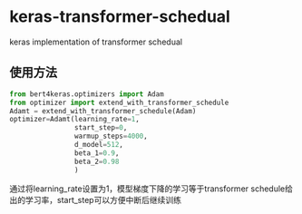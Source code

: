 # keras-transformer-schedual
keras implementation of transformer schedual

## 使用方法
```python
from bert4keras.optimizers import Adam
from optimizer import extend_with_transformer_schedule
Adamt = extend_with_transformer_schedule(Adam)
optimizer=Adamt(learning_rate=1,
                start_step=0,
                warmup_steps=4000,
                d_model=512,
                beta_1=0.9,
                beta_2=0.98
                )
```

通过将learning_rate设置为1，模型梯度下降的学习等于transformer schedule给出的学习率，start_step可以方便中断后继续训练
